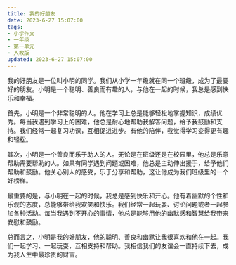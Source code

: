 ```yaml
---
title: 我的好朋友
date: 2023-6-27 15:07:00
tags:
- 小学作文
- 一年级
- 第一单元
- 人教版
updated: 2023-6-27 15:07:00
---
```

我的好朋友是一位叫小明的同学。我们从小学一年级就在同一个班级，成为了最要好的朋友。小明是一个聪明、善良而有趣的人，与他在一起的时候，我总是感到快乐和幸福。

首先，小明是一个非常聪明的人。他在学习上总是能够轻松地掌握知识，成绩优秀。每当我遇到学习上的困难，他总是耐心地帮助我解答问题，给予我鼓励和支持。我们经常一起复习功课，互相促进进步。有他的陪伴，我觉得学习变得更有趣和轻松。

其次，小明是一个善良而乐于助人的人。无论是在班级还是在校园里，他总是乐意帮助需要帮助的人。如果有同学遇到问题或困难，他总是主动伸出援手，给予他们帮助和鼓励。他关心别人的感受，乐于分享和帮助，这让他成为我们班级里的一个好榜样。

最重要的是，与小明在一起的时候，我总是感到快乐和开心。他有着幽默的个性和乐观的态度，总能够带给我欢笑和快乐。我们经常一起玩耍、讨论问题或者一起参加各种活动。每当我遇到不开心的事情，他总是能够用他的幽默感和智慧给我带来安慰和鼓励。

总而言之，小明是我的好朋友，他的聪明、善良和幽默让我很喜欢和他在一起。我们一起学习、一起玩耍，互相支持和帮助。我相信我们的友谊会一直持续下去，成为我人生中最珍贵的财富。
